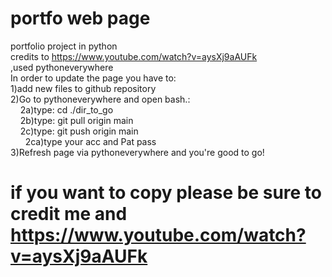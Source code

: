 # portfo web page 
portfolio project in python<br />
credits to https://www.youtube.com/watch?v=aysXj9aAUFk<br />
,used pythoneverywhere<br />
In order to update the page you have to:<br />
1)add new files to github repository<br />
2)Go to pythoneverywhere and open bash.:<br />
&nbsp;&nbsp;&nbsp;&nbsp;2a)type: cd ./dir_to_go<br />
&nbsp;&nbsp;&nbsp;&nbsp;2b)type: git pull origin main<br />
&nbsp;&nbsp;&nbsp;&nbsp;2c)type: git push origin main<br />
&nbsp;&nbsp;&nbsp;&nbsp;&nbsp;&nbsp;2ca)type your acc and Pat pass<br />
3)Refresh page via pythoneverywhere and you're good to go!<br />

# if you want to copy please be sure to credit me and https://www.youtube.com/watch?v=aysXj9aAUFk
